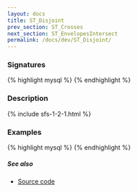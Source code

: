 ```yaml
---
layout: docs
title: ST_Disjoint
prev_section: ST_Crosses
next_section: ST_EnvelopesIntersect
permalink: /docs/dev/ST_Disjoint/
---
```


### Signatures

{% highlight mysql %}
{% endhighlight %}

### Description



{% include sfs-1-2-1.html %}

### Examples

{% highlight mysql %}
{% endhighlight %}

##### See also

* [Source code](https://github.com/irstv/H2GIS/blob/master/h2spatial/src/main/java/org/h2gis/h2spatial/internal/function/spatial/predicates/ST_Disjoint.java)
